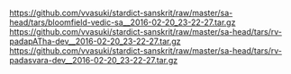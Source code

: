 <https://github.com/vvasuki/stardict-sanskrit/raw/master/sa-head/tars/bloomfield-vedic-sa__2016-02-20_23-22-27.tar.gz>
<https://github.com/vvasuki/stardict-sanskrit/raw/master/sa-head/tars/rv-padapATha-dev__2016-02-20_23-22-27.tar.gz>
<https://github.com/vvasuki/stardict-sanskrit/raw/master/sa-head/tars/rv-padasvara-dev__2016-02-20_23-22-27.tar.gz>
